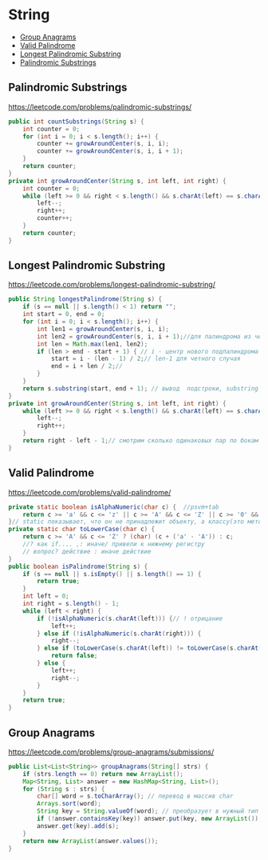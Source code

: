 # String

+ [Group Anagrams](#group-anagrams)
+ [Valid Palindrome](#valid-palindrome)
+ [Longest Palindromic Substring](#longest-palindromic-substring)
+ [Palindromic Substrings](#palindromic-substrings)

## Palindromic Substrings

https://leetcode.com/problems/palindromic-substrings/

```java
public int countSubstrings(String s) {
    int counter = 0;
    for (int i = 0; i < s.length(); i++) {
        counter += growAroundCenter(s, i, i);
        counter += growAroundCenter(s, i, i + 1);
    }
    return counter;
}
private int growAroundCenter(String s, int left, int right) {
    int counter = 0;
    while (left >= 0 && right < s.length() && s.charAt(left) == s.charAt(right)) {
        left--;
        right++;
        counter++;
    }
    return counter;
}
```

## Longest Palindromic Substring

https://leetcode.com/problems/longest-palindromic-substring/

```java
public String longestPalindrome(String s) {
    if (s == null || s.length() < 1) return "";
    int start = 0, end = 0;
    for (int i = 0; i < s.length(); i++) {
        int len1 = growAroundCenter(s, i, i);
        int len2 = growAroundCenter(s, i, i + 1);//для палиндрома из четного кол. элементов
        int len = Math.max(len1, len2);
        if (len > end - start + 1) { // i - центр нового подпалиндрома
            start = i - (len - 1) / 2;// len-1 для четного случая
            end = i + len / 2;//
        }
    }
    return s.substring(start, end + 1); // вывод  подстроки, substring берет до end не включительно -> +1
}
private int growAroundCenter(String s, int left, int right) {
    while (left >= 0 && right < s.length() && s.charAt(left) == s.charAt(right)) {
        left--;
        right++;
    }
    return right - left - 1;// смотрим сколько одинаковых пар по бокам и определяем длину подпалиндрома (r=a+1, l=b-1, r-l-1=a-b+1+1-1=a-b+1=len)
}
```

## Valid Palindrome

https://leetcode.com/problems/valid-palindrome/

```java
private static boolean isAlphaNumeric(char c) {  //psvm+tab
    return c >= 'a' && c <= 'z' || c >= 'A' && c <= 'Z' || c >= '0' && c <= '9';
}// static показывает, что он не принадлежит объекту, а классу(это метод)
private static char toLowerCase(char c) {
    return c >= 'A' && c <= 'Z' ? (char) (c + ('a' - 'A')) : c;
    //? как if.... ,: иначе/ привели к нижнему регистру
    // вопрос? действие : иначе действие
}
public boolean isPalindrome(String s) {
    if (s == null || s.isEmpty() || s.length() == 1) {
        return true;
    }
    int left = 0;
    int right = s.length() - 1;
    while (left < right) {
        if (!isAlphaNumeric(s.charAt(left))) {// ! отрицание
            left++;
        } else if (!isAlphaNumeric(s.charAt(right))) {
            right--;
        } else if (toLowerCase(s.charAt(left)) != toLowerCase(s.charAt(right))) {
            return false;
        } else {
            left++;
            right--;
        }
    }
    return true;
}
```

## Group Anagrams

https://leetcode.com/problems/group-anagrams/submissions/

```java
public List<List<String>> groupAnagrams(String[] strs) {
    if (strs.length == 0) return new ArrayList();
    Map<String, List> answer = new HashMap<String, List>();
    for (String s : strs) {
        char[] word = s.toCharArray(); // перевод в массив char
        Arrays.sort(word);
        String key = String.valueOf(word); // преобразует в нужный тип данных
        if (!answer.containsKey(key)) answer.put(key, new ArrayList());
        answer.get(key).add(s);
    }
    return new ArrayList(answer.values());
}
```
